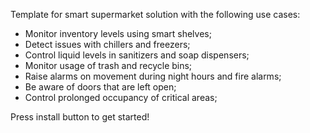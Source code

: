 Template for smart supermarket solution with the following use cases:

* Monitor inventory levels using smart shelves;
* Detect issues with chillers and freezers;
* Control liquid levels in sanitizers and soap dispensers;
* Monitor usage of trash and recycle bins;
* Raise alarms on movement during night hours and fire alarms;
* Be aware of doors that are left open;
* Control prolonged occupancy of critical areas;


Press install button to get started!
